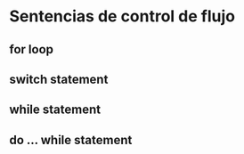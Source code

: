 # Sentencias de control de flujo

## for loop

## switch statement

## while statement

## do ... while statement

